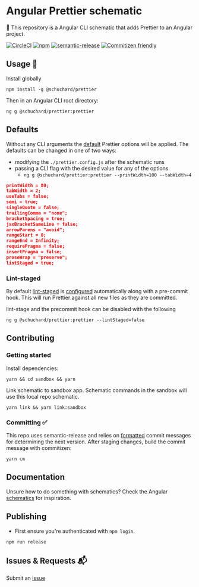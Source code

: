 # Angular Prettier schematic

🚀 This repository is a Angular CLI schematic that adds Prettier to an Angular project.

[![CircleCI](https://circleci.com/gh/schuchard/prettier-schematic.svg?style=svg)](https://circleci.com/gh/schuchard/prettier-schematic)
[![npm](https://img.shields.io/npm/v/@schuchard/prettier.svg)](https://www.npmjs.com/package/@schuchard/prettier)
[![semantic-release](https://img.shields.io/badge/%20%20%F0%9F%93%A6%F0%9F%9A%80-semantic--release-e10079.svg)](https://github.com/semantic-release/semantic-release)
[![Commitizen friendly](https://img.shields.io/badge/commitizen-friendly-brightgreen.svg)](http://commitizen.github.io/cz-cli/)

## Usage 🚀

Install globally
```shell
npm install -g @schuchard/prettier
```

Then in an Angular CLI root directory:

```shell
ng g @schuchard/prettier:prettier
```

## Defaults

Without any CLI arguments the [default](https://prettier.io/docs/en/options.html) Prettier options will be applied. The defaults can be changed in one of two ways:

- modifying the `./prettier.config.js` after the schematic runs
- passing a CLI flag with the desired value for any of the options
  - `ng g @schuchard/prettier:prettier --printWidth=100 --tabWidth=4`

```json
printWidth = 80;
tabWidth = 2;
useTabs = false;
semi = true;
singleQuote = false;
trailingComma = "none";
bracketSpacing = true;
jsxBracketSameLine = false;
arrowParens = "avoid";
rangeStart = 0;
rangeEnd = Infinity;
requirePragma = false;
insertPragma = false;
proseWrap = "preserve";
lintStaged = true;
```

### Lint-staged

By default [lint-staged](https://github.com/okonet/lint-staged) is [configured](https://prettier.io/docs/en/precommit.html#option-1-lint-staged-https-githubcom-okonet-lint-staged) automatically along with a pre-commit hook. This will run Prettier against all new files as they are committed.

lint-stage and the precommit hook can be disabled with the following

```shell
ng g @schuchard/prettier:prettier --lintStaged=false
```

## Contributing

### Getting started

Install dependencies:

```shell
yarn && cd sandbox && yarn
```

Link schematic to sandbox app. Schematic commands in the sandbox will use this local repo schematic.

```shell
yarn link && yarn link:sandbox
```

### Committing ✅

This repo uses semantic-release and relies on [formatted](https://github.com/semantic-release/semantic-release#commit-message-format) commit messages for determining the next version. After staging changes, build the commit message with commitizen:

```shell
yarn cm
```

## Documentation

Unsure how to do something with schematics? Check the Angular [schematics](https://github.com/angular/angular-cli/tree/master/packages/schematics/angular) for inspiration.

## Publishing

- First ensure you're authenticated with `npm login`.

```shell
npm run release
```

## Issues & Requests 📬

Submit an [issue](https://github.com/schuchard/prettier-schematic/issues/new/choose)
